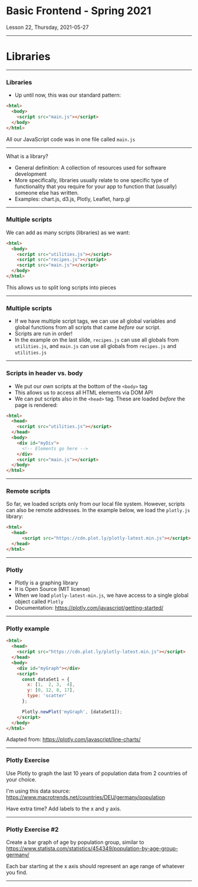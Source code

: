 <!-- .slide: id="lesson22" -->

# Basic Frontend - Spring 2021

Lesson 22, Thursday, 2021-05-27

---

# Libraries

---

### Libraries

* Up until now, this was our standard pattern:

```html
<html>
  <body>
    <script src="main.js"></script>
  </body>
</html>
```

All our JavaScript code was in one file called `main.js`

---

<!-- .slide: id="Libraries" -->

What is a library?

* General definition: A collection of resources used for software development
* More specifically, libraries usually relate to one specific type of functionality that you require for your app to function that (usually) someone else has written.
* Examples: chart.js, d3.js, Plotly, Leaflet, harp.gl

---

### Multiple scripts

We can add as many scripts (libraries) as we want:

```html
<html>
  <body>
    <script src="utilities.js"></script>
    <script src="recipes.js"></script>
    <script src="main.js"></script>
  </body>
</html>
```

This allows us to split long scripts into pieces

---

### Multiple scripts

* If we have multiple script tags, we can use all global variables and global functions from all scripts that came _before_ our script.
* Scripts are run in order!
* In the example on the last slide, `recipes.js` can use all globals from `utilities.js`, and `main.js` can use all globals from `recipes.js` and `utilities.js`

---

### Scripts in header vs. body

* We put our _own_ scripts at the bottom of the `<body>` tag
* This allows us to access all HTML elements via DOM API
* We can put scripts also in the `<head>` tag. These are loaded _before_ the page is rendered:

```html
<html>
  <head>
    <script src="utilities.js"></script>
  </head>
  <body>
    <div id="myDiv">
      <!-- Elements go here -->
    </div>
    <script src="main.js"></script>
  </body>
</html>
```

---

### Remote scripts

So far, we loaded scripts only from our local file system.
However, scripts can also be remote addresses. In the example below, we load the `plotly.js` library:

```html
<html>
  <head>
      <script src="https://cdn.plot.ly/plotly-latest.min.js"></script>
  </head>
</html>
```

---

### Plotly

* Plotly is a graphing library
* It is Open Source (MIT license)
* When we load `plotly-latest-min.js`, we have access to a single global object called `Plotly`
* Documentation: https://plotly.com/javascript/getting-started/


---

### Plotly example

```html
<html>
  <head>
    <script src="https://cdn.plot.ly/plotly-latest.min.js"></script>
  </head>
  <body>
    <div id="myGraph"></div>
    <script>
      const dataSet1 = {
        x: [1,  2, 3,  4],
        y: [0, 12, 8, 17],
        type: 'scatter'
      };

      Plotly.newPlot('myGraph', [dataSet1]);
    </script>
  </body>
</html>
```

Adapted from: https://plotly.com/javascript/line-charts/

---

### Plotly Exercise

Use Plotly to graph the last 10 years of population data from 2 countries of your choice.

I'm using this data source: https://www.macrotrends.net/countries/DEU/germany/population

Have extra time? Add labels to the x and y axis.

---

### Plotly Exercise #2

Create a bar graph of age by population group, similar to https://www.statista.com/statistics/454349/population-by-age-group-germany/

Each bar starting at the x axis should represent an age range of whatever you find.

---
